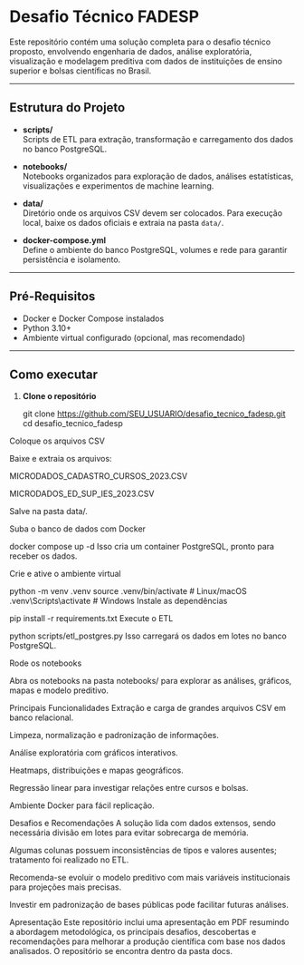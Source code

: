 # Desafio Técnico FADESP

Este repositório contém uma solução completa para o desafio técnico proposto, envolvendo engenharia de dados, análise exploratória, visualização e modelagem preditiva com dados de instituições de ensino superior e bolsas científicas no Brasil.

---

## Estrutura do Projeto

- **scripts/**  
  Scripts de ETL para extração, transformação e carregamento dos dados no banco PostgreSQL.

- **notebooks/**  
  Notebooks organizados para exploração de dados, análises estatísticas, visualizações e experimentos de machine learning.

- **data/**  
  Diretório onde os arquivos CSV devem ser colocados. Para execução local, baixe os dados oficiais e extraia na pasta `data/`.

- **docker-compose.yml**  
  Define o ambiente do banco PostgreSQL, volumes e rede para garantir persistência e isolamento.

---

## Pré-Requisitos

- Docker e Docker Compose instalados
- Python 3.10+
- Ambiente virtual configurado (opcional, mas recomendado)

---

## Como executar

1. **Clone o repositório**

   git clone https://github.com/SEU_USUARIO/desafio_tecnico_fadesp.git
   cd desafio_tecnico_fadesp

Coloque os arquivos CSV

Baixe e extraia os arquivos:

MICRODADOS_CADASTRO_CURSOS_2023.CSV

MICRODADOS_ED_SUP_IES_2023.CSV

Salve na pasta data/.

Suba o banco de dados com Docker

docker compose up -d
Isso cria um container PostgreSQL, pronto para receber os dados.

Crie e ative o ambiente virtual

python -m venv .venv
source .venv/bin/activate  # Linux/macOS
.venv\Scripts\activate     # Windows
Instale as dependências

pip install -r requirements.txt
Execute o ETL

python scripts/etl_postgres.py
Isso carregará os dados em lotes no banco PostgreSQL.

Rode os notebooks

Abra os notebooks na pasta notebooks/ para explorar as análises, gráficos, mapas e modelo preditivo.

Principais Funcionalidades
Extração e carga de grandes arquivos CSV em banco relacional.

Limpeza, normalização e padronização de informações.

Análise exploratória com gráficos interativos.

Heatmaps, distribuições e mapas geográficos.

Regressão linear para investigar relações entre cursos e bolsas.

Ambiente Docker para fácil replicação.

Desafios e Recomendações
A solução lida com dados extensos, sendo necessária divisão em lotes para evitar sobrecarga de memória.

Algumas colunas possuem inconsistências de tipos e valores ausentes; tratamento foi realizado no ETL.

Recomenda-se evoluir o modelo preditivo com mais variáveis institucionais para projeções mais precisas.

Investir em padronização de bases públicas pode facilitar futuras análises.

Apresentação
Este repositório inclui uma apresentação em PDF resumindo a abordagem metodológica, os principais desafios, descobertas e recomendações para melhorar a produção científica com base nos dados analisados. O repositório se encontra dentro da pasta docs.

